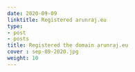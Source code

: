 ```yaml
---
date: 2020-09-09
linktitle: Registered arunraj.eu
type:
- post
- posts
title: Registered the domain arunraj.eu
cover : sep-09-2020.jpg
weight: 10
---
```



